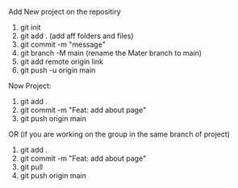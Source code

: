 
Add New project on the repositiry
1. git init
2. git add .  (add aff folders and files)
3. git commit -m "message"
4. git branch -M main   (rename the Mater branch to main)
5. git add remote origin link
6. git push -u origin main


Now Project:
1. git add .
2. git commit -m "Feat: add about page"
3. git push origin main

OR  (if you are working on the group in the same branch of project)
1. git add .
2. git commit -m "Feat: add about page"
3. git pull
4. git push origin main